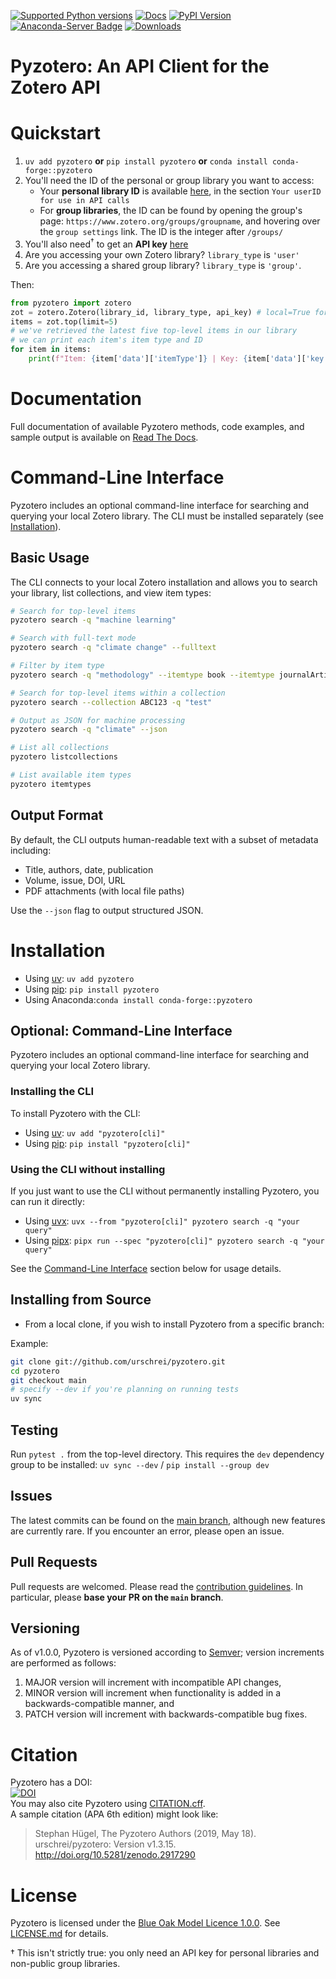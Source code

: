 [![Supported Python versions](https://img.shields.io/pypi/pyversions/Pyzotero.svg?style=flat)](https://pypi.python.org/pypi/Pyzotero/) [![Docs](https://readthedocs.org/projects/pyzotero/badge/?version=latest)](http://pyzotero.readthedocs.org/en/latest/?badge=latest) [![PyPI Version](https://img.shields.io/pypi/v/Pyzotero.svg)](https://pypi.python.org/pypi/Pyzotero) [![Anaconda-Server Badge](https://anaconda.org/conda-forge/pyzotero/badges/version.svg)](https://anaconda.org/conda-forge/pyzotero) [![Downloads](https://pepy.tech/badge/pyzotero)](https://pepy.tech/project/pyzotero)  

# Pyzotero: An API Client for the Zotero API

# Quickstart

1. `uv add pyzotero` **or** `pip install pyzotero` **or** `conda install conda-forge::pyzotero`
2. You'll need the ID of the personal or group library you want to access:
    - Your **personal library ID** is available [here](https://www.zotero.org/settings/keys), in the section `Your userID for use in API calls`
    - For **group libraries**, the ID can be found by opening the group's page: `https://www.zotero.org/groups/groupname`, and hovering over the `group settings` link. The ID is the integer after `/groups/`
3. You'll also need<sup>†</sup> to get an **API key** [here][2]
4. Are you accessing your own Zotero library? `library_type` is `'user'`
5. Are you accessing a shared group library? `library_type` is `'group'`.  

Then:

``` python
from pyzotero import zotero
zot = zotero.Zotero(library_id, library_type, api_key) # local=True for read access to local Zotero
items = zot.top(limit=5)
# we've retrieved the latest five top-level items in our library
# we can print each item's item type and ID
for item in items:
    print(f"Item: {item['data']['itemType']} | Key: {item['data']['key']}")
```

# Documentation

Full documentation of available Pyzotero methods, code examples, and sample output is available on [Read The Docs][3].

# Command-Line Interface

Pyzotero includes an optional command-line interface for searching and querying your local Zotero library. The CLI must be installed separately (see [Installation](#optional-command-line-interface)).

## Basic Usage

The CLI connects to your local Zotero installation and allows you to search your library, list collections, and view item types:

```bash
# Search for top-level items
pyzotero search -q "machine learning"

# Search with full-text mode
pyzotero search -q "climate change" --fulltext

# Filter by item type
pyzotero search -q "methodology" --itemtype book --itemtype journalArticle

# Search for top-level items within a collection
pyzotero search --collection ABC123 -q "test"

# Output as JSON for machine processing
pyzotero search -q "climate" --json

# List all collections
pyzotero listcollections

# List available item types
pyzotero itemtypes
```

## Output Format

By default, the CLI outputs human-readable text with a subset of metadata including:
- Title, authors, date, publication
- Volume, issue, DOI, URL
- PDF attachments (with local file paths)

Use the `--json` flag to output structured JSON.

# Installation

* Using [uv][11]: `uv add pyzotero`
* Using [pip][10]: `pip install pyzotero`
* Using Anaconda:`conda install conda-forge::pyzotero`

## Optional: Command-Line Interface

Pyzotero includes an optional command-line interface for searching and querying your local Zotero library.

### Installing the CLI

To install Pyzotero with the CLI:

* Using [uv][11]: `uv add "pyzotero[cli]"`
* Using [pip][10]: `pip install "pyzotero[cli]"`

### Using the CLI without installing

If you just want to use the CLI without permanently installing Pyzotero, you can run it directly:

* Using [uvx][11]: `uvx --from "pyzotero[cli]" pyzotero search -q "your query"`
* Using [pipx][10]: `pipx run --spec "pyzotero[cli]" pyzotero search -q "your query"`

See the [Command-Line Interface](#command-line-interface) section below for usage details.

## Installing from Source

* From a local clone, if you wish to install Pyzotero from a specific branch: 

Example:

``` bash
git clone git://github.com/urschrei/pyzotero.git
cd pyzotero
git checkout main
# specify --dev if you're planning on running tests
uv sync
```

## Testing

Run `pytest .` from the top-level directory. This requires the `dev` dependency group to be installed: `uv sync --dev` / `pip install --group dev`

## Issues

The latest commits can be found on the [main branch][9], although new features are currently rare. If you encounter an error, please open an issue.

## Pull Requests

Pull requests are welcomed. Please read the [contribution guidelines](CONTRIBUTING.md). In particular, please **base your PR on the `main` branch**.

## Versioning

As of v1.0.0, Pyzotero is versioned according to [Semver](http://semver.org); version increments are performed as follows:  


1. MAJOR version will increment with incompatible API changes,
2. MINOR version will increment when functionality is added in a backwards-compatible manner, and
3. PATCH version will increment with backwards-compatible bug fixes.

# Citation

Pyzotero has a DOI:  
[![DOI](https://zenodo.org/badge/1423403.svg)](https://zenodo.org/badge/latestdoi/1423403)  
You may also cite Pyzotero using [CITATION.cff](CITATION.cff).  
A sample citation (APA 6th edition) might look like:  
> Stephan Hügel, The Pyzotero Authors (2019, May 18). urschrei/pyzotero: Version v1.3.15. http://doi.org/10.5281/zenodo.2917290

# License

Pyzotero is licensed under the [Blue Oak Model Licence 1.0.0][8]. See [LICENSE.md](LICENSE.md) for details.  

[1]: https://www.zotero.org/support/dev/web_api/v3/start
[2]: https://www.zotero.org/settings/keys/new
[3]: http://pyzotero.readthedocs.org/en/latest/
[7]: https://nose2.readthedocs.io/en/latest/
[8]: https://opensource.org/license/blue-oak-model-license
[9]: https://github.com/urschrei/pyzotero/tree/main
[10]: http://www.pip-installer.org/en/latest/index.html
[11]: https://docs.astral.sh/uv
† This isn't strictly true: you only need an API key for personal libraries and non-public group libraries.


